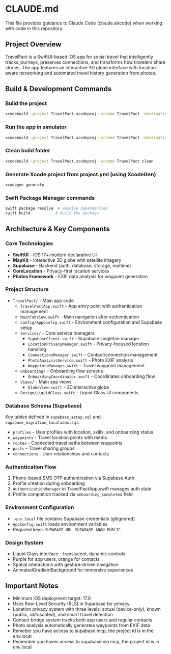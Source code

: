 # CLAUDE.md

This file provides guidance to Claude Code (claude.ai/code) when working with code in this repository.

## Project Overview

TravelPact is a SwiftUI-based iOS app for social travel that intelligently tracks journeys, preserves connections, and transforms how travelers share stories. The app features an interactive 3D globe interface with location-aware networking and automated travel history generation from photos.

## Build & Development Commands

### Build the project
```bash
xcodebuild -project TravelPact.xcodeproj -scheme TravelPact -destination 'platform=iOS Simulator,name=iPhone 15 Pro' build
```

### Run the app in simulator
```bash
xcodebuild -project TravelPact.xcodeproj -scheme TravelPact -destination 'platform=iOS Simulator,name=iPhone 15 Pro' run
```

### Clean build folder
```bash
xcodebuild -project TravelPact.xcodeproj -scheme TravelPact clean
```

### Generate Xcode project from project.yml (using XcodeGen)
```bash
xcodegen generate
```

### Swift Package Manager commands
```bash
swift package resolve  # Resolve dependencies
swift build           # Build the package
```

## Architecture & Key Components

### Core Technologies
- **SwiftUI** - iOS 17+ modern declarative UI
- **MapKit** - Interactive 3D globe with satellite imagery
- **Supabase** - Backend (auth, database, storage, realtime)
- **CoreLocation** - Privacy-first location services
- **Photos Framework** - EXIF data analysis for waypoint generation

### Project Structure
- `TravelPact/` - Main app code
  - `TravelPactApp.swift` - App entry point with authentication management
  - `MainTabView.swift` - Main navigation after authentication
  - `Config/AppConfig.swift` - Environment configuration and Supabase setup
  - `Services/` - Core service managers
    - `SupabaseClient.swift` - Supabase singleton manager
    - `LocationPrivacyManager.swift` - Privacy-focused location handling
    - `ConnectionsManager.swift` - Contact/connection management
    - `PhotoAnalysisService.swift` - Photo EXIF analysis
    - `WaypointsManager.swift` - Travel waypoint management
  - `Onboarding/` - Onboarding flow screens
    - `OnboardingCoordinator.swift` - Coordinates onboarding flow
  - `Views/` - Main app views
    - `GlobeView.swift` - 3D interactive globe
  - `Design/LiquidGlass.swift` - Liquid Glass UI components

### Database Schema (Supabase)
Key tables defined in `supabase_setup.sql` and `supabase_migration_locations.sql`:
- `profiles` - User profiles with location, skills, and onboarding status
- `waypoints` - Travel location points with media
- `routes` - Connected travel paths between waypoints
- `pacts` - Travel sharing groups
- `connections` - User relationships and contacts

### Authentication Flow
1. Phone-based SMS OTP authentication via Supabase Auth
2. Profile creation during onboarding
3. `AuthenticationManager` in TravelPactApp.swift manages auth state
4. Profile completion tracked via `onboarding_completed` field

### Environment Configuration
- `.env.local` file contains Supabase credentials (gitignored)
- `AppConfig.swift` loads environment variables
- Required keys: `SUPABASE_URL`, `SUPABASE_ANON_PUBLIC`

### Design System
- Liquid Glass interface - translucent, dynamic controls
- Purple for app users, orange for contacts
- Spatial interactions with gesture-driven navigation
- AnimatedGradientBackground for immersive experiences

## Important Notes

- Minimum iOS deployment target: 17.0
- Uses Row-Level Security (RLS) in Supabase for privacy
- Location privacy system with three levels: actual (device-only), known (public, obfuscated), and smart travel detection
- Contact bridge system tracks both app users and regular contacts
- Photo analysis automatically generates waypoints from EXIF data
- Remeber you have access to supabase mcp, the project id is in the env.local
- Remember you haves access to supabase via mcp, the project id is in env.local